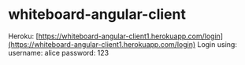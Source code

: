 # whiteboard-angular-client
Heroku:
[https://whiteboard-angular-client1.herokuapp.com/login](https://whiteboard-angular-client1.herokuapp.com/login)
Login using:
username: alice
password: 123
